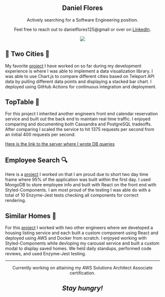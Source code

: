 
<h2 align='center'>Daniel Flores</h2>
<p align='center'> Actively searching for a Software Engineering position. </p>
<p align='center'>Feel free to reach out to danielflores125@gmail or over on <a href="https://www.linkedin.com/in/daniel-flores-52367273/">LinkedIn</a>.</p>


<p align='center'>
  <img align='center' src="https://s4.gifyu.com/images/8d621f66f551b6a39072473d52280ff09f332a76b008f691.gif"></a>
</p>

<h2> 🌉 Two Cities 🌉</h2>

<p>
  My favorite <a href="https://github.com/dflores112/TwoCities">project</a> I have worked on so far during my development experience is where I was able to implement a data visualization library. I was able to use Chart.js to compare different cities based on Teleport API data by pulling different data points and displaying a stacked bar chart. I deployed using GitHub Actions for continuous integration and deployment.
</p>
<h2>TopTable 🥃 </h2>

<p>
  For this project I inherited another engineers front end calendar reservation service and built out the back end to maintain real time traffic. I enjoyed comparing and documenting both Cassandra and PostgreSQL tradeoffs. After comparing I scaled the service to hit 1375 requests per second from an initial 400 requests per second. 
</p>
<a href="https://github.com/dflores112/bookings-service/blob/master/server/app.js">Here is the link to the server where I wrote DB queries</a>
<h2> Employee Search 🔍</h2>

<p>
  Here is a <a href="https://github.com/dflores112/EmployeeSearch">project</a> I worked on that I am proud due to short two day time frame where 95% of the application was built within the first day. I used MongoDB to store employee info and built with React on the front end with Styled-Components. I am most proud of the testing I was able do with a total of 10 Enzyme-Jest tests checking all components for correct rendering. 
</p>
<h2>Similar Homes 🏡 </h2>

<p>
  For this <a href="https://github.com/dflores112/similarHomes">project</a> I worked with two other engineers where we developed a housing listing service and each built a custom component using React and deployed using AWS and Docker from scratch. I enjoyed working with Styled-Components while devloping my carousel service and built a custom modal to display saved homes. We held daily standups, performed code reviews, and used Enzyme-Jest testing.
</p>






---


<p align='center'> Currently working on attaining my AWS Solutions Architect Associate certification. </p>


<h2 align='center'><i>Stay hungry!</i></h2>

